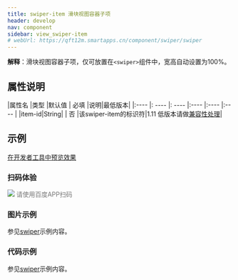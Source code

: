 ```yaml
---
title: swiper-item 滑块视图容器子项
header: develop
nav: component
sidebar: view_swiper-item
# webUrl: https://qft12m.smartapps.cn/component/swiper/swiper
---
```

 

**解释**：滑块视图容器子项，仅可放置在`<swiper>`组件中，宽高自动设置为100%。

##  属性说明 

|属性名 |类型  |默认值  | 必填 |说明|最低版本|
|:---- |: ---- |: ---- |:---- |:---- |:---- |
|item-id|String| | 否 |该swiper-item的标识符|1.11 低版本请做<a href="https://smartprogram.baidu.com/docs/develop/swan/compatibility/">兼容性处理</a>|

## 示例

<a href="swanide://fragment/5c70c59c82510ef6ee6aeba665d5dbbb1577360676452" title="在开发者工具中预览效果" target="_self">在开发者工具中预览效果</a>

### 扫码体验

<div class='scan-code-container'>
    <img src="https://b.bdstatic.com/miniapp/assets/images/doc_demo/swiper.png" class="demo-qrcode-image" />
    <font color=#777 12px>请使用百度APP扫码</font>
</div>

###  图片示例 
参见[swiper](https://smartprogram.baidu.com/docs/develop/component/view_swiper/)示例内容。
 
###  代码示例 

参见[swiper](https://smartprogram.baidu.com/docs/develop/component/view_swiper/)示例内容。


